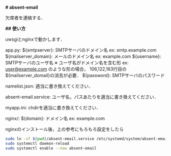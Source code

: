 **# absent-email**

欠席者を連絡する．



**## 使い方**

uwsgiとnginxで動かします．



app.py:
    \${smtpserver}: SMTPサーバのドメイン名 ex: smtp.example.com
	\${mailserver_domain}: メールのドメイン名 ex: example.com
	\${username}: SMTPサーバのユーザ名
        ※ ユーザ名がドメイン名を含む形 ex: user@example.com のような形の場合，
        106,122,163行目の\${mailserver_domail}の消去が必要．
    ${password}: SMTPサーバのパスワード



namelist.json:
    適当に書き換えてください．



absent-email.service:
    ユーザ名，パスあたりを適当に書き換えてください．



myapp.ini:
    chdirを適当に書き換えてください．



nginx/:
    ${domain}: ドメイン名 ex: example.com



nginxのインストール後，上の参考にもろもろ設定をしたら

```bash
sudo ln -sf $(pwd)/absent-email.service /etc/systemd/system/absent-email.service
sudo systemctl daemon-reload
sudo systemctl enable --now absent-email

